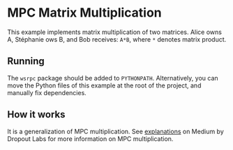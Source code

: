# MPC Matrix Multiplication

This example implements matrix multiplication of two matrices. Alice owns A, Stéphanie ows B, and Bob receives: `A*B`, where `*` denotes matrix product.

## Running

The `wsrpc` package should be added to `PYTHONPATH`.
Alternatively, you can move the Python files of this example
at the root of the project, and manually fix dependencies. 


## How it works

It is a generalization of MPC multiplication. See [explanations](https://medium.com/dropoutlabs/secret-sharing-explained-acf092660d97) on Medium by Dropout Labs for more information on MPC multiplication.